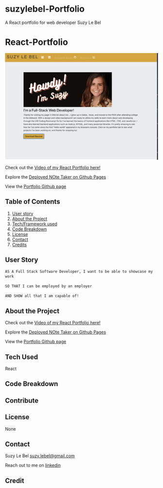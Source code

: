 # suzylebel-Portfolio
A React portfolio for web developer Suzy Le Bel



# React-Portfolio

![Portfolio](ReadMeimages/readmeimg.png)

Check out the [Video of my React Portfolio here!](https://drive.google.com/file/d/13m3Ru85j-4sHBIcgLeMeoMgrfjrXvxr0/view)

Explore the [Deployed NOte Taker on Github Pages]()

View the [Portfolio Github page](https://github.com/suzylebel/Portfolio-react)



## Table of Contents
1. [User story](#User-story)
2. [About the Project](#About-the-Project)
3. [Tech/Framework used](#Tech-Used)
4. [Code Breakdown](Code-Breakdown)
5. [License](#License)
6. [Contact](#Contact)
7. [Credits](#Credit)

## User Story

```
AS A Full Stack Software Developer, I want to be able to showcase my work

SO THAT I can be employed by an employer

AND SHOW all that I am capable of!
```



## About the Project


Check out the [Video of my React Portfolio here!](https://drive.google.com/file/d/13m3Ru85j-4sHBIcgLeMeoMgrfjrXvxr0/view)

Explore the [Deployed NOte Taker on Github Pages]()

View the [Portfolio Github page](https://github.com/suzylebel/Portfolio-react)




## Tech Used
React

## Code Breakdown




## Contribute


## License 
None
 
## Contact 

Suzy Le Bel 
suzy.lebel@gmail.com

Reach out to me on [linkedin](https://www.linkedin.com/in/suzy-le-bel/) 



## Credit
